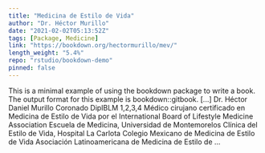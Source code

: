 ```yaml
---
title: "Medicina de Estilo de Vida"
author: "Dr. Héctor Murillo"
date: "2021-02-02T05:13:52Z"
tags: [Package, Medicine]
link: "https://bookdown.org/hectormurillo/mev/"
length_weight: "5.4%"
repo: "rstudio/bookdown-demo"
pinned: false
---
```


This is a minimal example of using the bookdown package to write a book. The output format for this example is bookdown::gitbook. [...] Dr. Héctor Daniel Murillo Coronado DipIBLM 1,2,3,4 Médico cirujano certificado en Medicina de Estilo de Vida por el International Board of Lifestyle Medicine Association Escuela de Medicina, Universidad de Montemorelos Clínica del Estilo de Vida, Hospital La Carlota Colegio Mexicano de Medicina de Estilo de Vida Asociación Latinoamericana de Medicina de Estilo de ...
